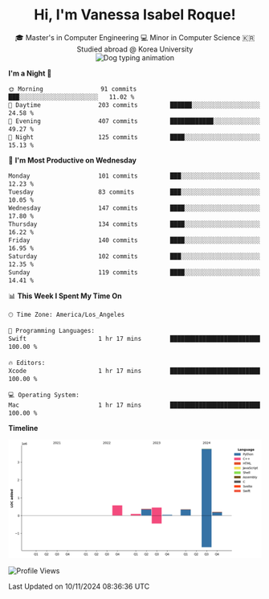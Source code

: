 <h1 align="center">Hi, I'm Vanessa Isabel Roque!</h1>

<p align="center"> 🎓 Master's in Computer Engineering 💻 Minor in Computer Science 🇰🇷 Studied abroad @ Korea University <br> <img src="https://cdn.dribbble.com/users/859807/screenshots/6284055/benny_typing_1.gif" width="600" height="300" alt="Dog typing animation"></p>
 
<!--START_SECTION:waka-->

**I'm a Night 🦉** 

```text
🌞 Morning                91 commits          ███░░░░░░░░░░░░░░░░░░░░░░   11.02 % 
🌆 Daytime                203 commits         ██████░░░░░░░░░░░░░░░░░░░   24.58 % 
🌃 Evening                407 commits         ████████████░░░░░░░░░░░░░   49.27 % 
🌙 Night                  125 commits         ████░░░░░░░░░░░░░░░░░░░░░   15.13 % 
```
📅 **I'm Most Productive on Wednesday** 

```text
Monday                   101 commits         ███░░░░░░░░░░░░░░░░░░░░░░   12.23 % 
Tuesday                  83 commits          ███░░░░░░░░░░░░░░░░░░░░░░   10.05 % 
Wednesday                147 commits         ████░░░░░░░░░░░░░░░░░░░░░   17.80 % 
Thursday                 134 commits         ████░░░░░░░░░░░░░░░░░░░░░   16.22 % 
Friday                   140 commits         ████░░░░░░░░░░░░░░░░░░░░░   16.95 % 
Saturday                 102 commits         ███░░░░░░░░░░░░░░░░░░░░░░   12.35 % 
Sunday                   119 commits         ████░░░░░░░░░░░░░░░░░░░░░   14.41 % 
```


📊 **This Week I Spent My Time On** 

```text
🕑︎ Time Zone: America/Los_Angeles

💬 Programming Languages: 
Swift                    1 hr 17 mins        █████████████████████████   100.00 % 

🔥 Editors: 
Xcode                    1 hr 17 mins        █████████████████████████   100.00 % 

💻 Operating System: 
Mac                      1 hr 17 mins        █████████████████████████   100.00 % 
```

**Timeline**

![Lines of Code chart](https://raw.githubusercontent.com/vroque19/vroque19/main/assets/bar_graph.png)

![Profile Views](http://img.shields.io/badge/Profile%20Views-0-blue)

 Last Updated on 10/11/2024 08:36:36 UTC
<!--END_SECTION:waka-->

